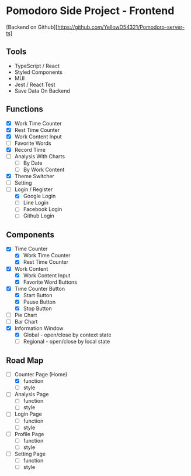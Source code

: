# Pomodoro Side Project - Frontend

[Backend on Github][https://github.com/YellowD54321/Pomodoro-server-ts]

## Tools

- TypeScript / React
- Styled Components
- MUI
- Jest / React Test
- Save Data On Backend

## Functions

- [x] Work Time Counter
- [x] Rest Time Counter
- [x] Work Content Input
- [ ] Favorite Words
- [x] Record Time
- [ ] Analysis With Charts
  - [ ] By Date
  - [ ] By Work Content
- [x] Theme Switcher
- [ ] Setting
- [ ] Login / Register
  - [x] Google Login
  - [ ] Line Login
  - [ ] Facebook Login
  - [ ] Github Login

## Components

- [x] Time Counter
  - [x] Work Time Counter
  - [x] Rest Time Counter
- [x] Work Content
  - [x] Work Content Input
  - [x] Favorite Word Buttons
- [x] Time Counter Button
  - [x] Start Button
  - [x] Pause Button
  - [x] Stop Button
- [ ] Pie Chart
- [ ] Bar Chart
- [x] Information Window
  - [x] Global - open/close by context state
  - [ ] Regional - open/close by local state

## Road Map

- [ ] Counter Page (Home)
  - [x] function
  - [ ] style
- [ ] Analysis Page
  - [ ] function
  - [ ] style
- [ ] Login Page
  - [ ] function
  - [ ] style
- [ ] Profile Page
  - [ ] function
  - [ ] style
- [ ] Setting Page
  - [ ] function
  - [ ] style
